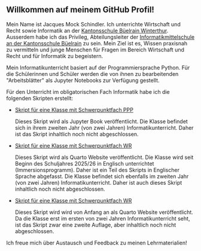 ## Willkommen auf meinem GitHub Profil!

Mein Name ist Jacques Mock Schindler. Ich unterrichte Wirtschaft und
Recht sowie Informatik an der [Kantonsschule Büelrain Winterthur](https://www.kbw.ch).
Ausserdem habe ich das Privileg, Abteilungsleiter der
[Informatikmittelschule an der Kantonsschule
Büelrain](https://www.kbw.ch/portraet-ims)
zu sein.
Mein Ziel ist es, Wissen praxisnah zu vermitteln und junge Menschen für
Fragen im Bereich Wirtschaft und Recht und für Informatik zu begeistern.

Mein Informatikunterricht basiert auf der Programmiersprache Python. Für
die Schülerinnen und Schüler werden die von ihnen zu bearbeitenden
"Arbeitsblätter" als Jupyter Notebooks zur Verfügung gestellt.

Für den Unterricht im obligatorischen Fach Informatik habe ich die
folgenden Skripten erstellt: 

* [Skript für eine Klasse mit Schwerpunktfach
  PPP](https://skriptenmk.github.io/I_fP_24-28/intro.html)

  Dieses Skript wird als Jupyter Book veröffentlicht. Die Klasse
  befindet sich in ihrem zweiten Jahr (von zwei Jahren)
  Informatikunterricht. Daher ist das Skript inhaltlich noch nicht
  abgeschlossen.

* [Skript für eine Klasse mit Schwerpunktfach
  WR](https://skriptenmk.github.io/I_eW_24-28/) 
  
  Dieses Skript wird als Quarto Website veröffentlicht. Die Klasse wird
  seit Beginn des Schuljahres 2025/26 in Englisch unterrichtet
  (Immersionsprogramm). Daher ist ein Teil des Skripts in Englischer
  Sprache abgefasst. Die Klasse befindet sich ebenfalls im zweiten Jahr
  (von zwei Jahren) Informatikunterricht. Daher ist auch dieses Skript
  inhaltlich noch nicht abgeschlossen.

* [Skript für eine Klasse mit Schwerpunktfach
  WR](https://skriptenmk.github.io/I_eW_25-29/) 

  Dieses Skript wird wird von Anfang an als Quarto Website
  veröffentlicht. Da die Klasse erst im ersten von zwei Jahren
  Informatikunterricht seht, ist das Skript zwar eine zweite Auflage,
  aber inhaltlich noch nicht abgeschlossen.

Ich freue mich über Austausch und Feedback zu meinen Lehrmaterialien!